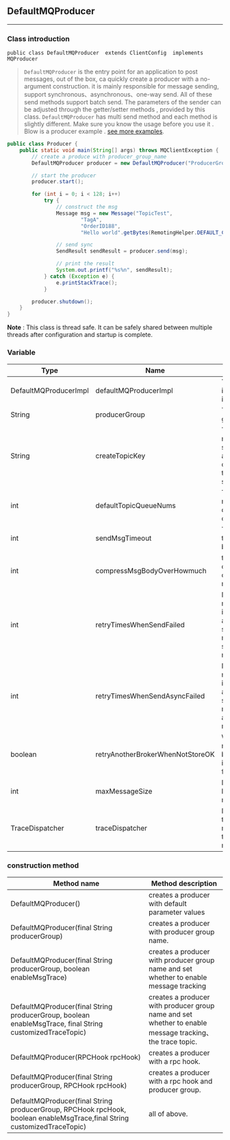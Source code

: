## DefaultMQProducer
---
### Class introduction

`public class DefaultMQProducer 
extends ClientConfig 
implements MQProducer`

>`DefaultMQProducer` is the entry point for an application to post messages, out of the box, ca  quickly create a producer with a no-argument construction. it is mainly responsible for message sending, support synchronous、asynchronous、one-way send. All of these send methods support batch send.  The parameters of the sender can be adjusted through the getter/setter methods , provided by this class. `DefaultMQProducer` has multi send method and each method is slightly different. Make  sure you know the usage before you use it . Blow is a producer example . [see more examples](https://github.com/sail/sailmq/blob/master/example/src/main/java/org/sail/sailmq/example/).

``` java 
public class Producer {
    public static void main(String[] args) throws MQClientException {
        // create a produce with producer_group_name
        DefaultMQProducer producer = new DefaultMQProducer("ProducerGroupName");

        // start the producer
        producer.start();

        for (int i = 0; i < 128; i++)
            try {
            	// construct the msg
                Message msg = new Message("TopicTest",
                        "TagA",
                        "OrderID188",
                        "Hello world".getBytes(RemotingHelper.DEFAULT_CHARSET));

                // send sync
                SendResult sendResult = producer.send(msg);

                // print the result
                System.out.printf("%s%n", sendResult);
            } catch (Exception e) {
                e.printStackTrace();
            }

        producer.shutdown();
    }
}
```

**Note** : This class is thread safe. It can be safely shared between multiple threads after configuration and startup is complete.

###  Variable 

|Type|Name| description                                                  |
|------|-------|-------|
|DefaultMQProducerImpl|defaultMQProducerImpl|The producer's internal default implementation|
|String|producerGroup|The producer's group|
|String|createTopicKey| Topics that do not exist on the server are automatically created when the message is sent |
|int|defaultTopicQueueNums|The default number of queues to create a topic|
|int|sendMsgTimeout|The timeout for the message to be sent|
|int|compressMsgBodyOverHowmuch|the threshold of the compress of  message body|
|int|retryTimesWhenSendFailed|Maximum number of internal attempts to send a message in synchronous mode|
|int|retryTimesWhenSendAsyncFailed|Maximum number of internal attempts to send a message in asynchronous mode|
|boolean|retryAnotherBrokerWhenNotStoreOK|Whether to retry another broker if an internal send fails|
|int|maxMessageSize| Maximum length of message body                                   |
|TraceDispatcher|traceDispatcher| Message trackers. Use rcpHook to track messages              |

### construction method 

|Method name|Method description|
|-------|------------|
|DefaultMQProducer()| creates a producer with default parameter values             |
|DefaultMQProducer(final String producerGroup)| creates a producer with producer group name.                 |
|DefaultMQProducer(final String producerGroup, boolean enableMsgTrace)|creates a producer with producer group name and set whether to enable message tracking|
|DefaultMQProducer(final String producerGroup, boolean enableMsgTrace, final String customizedTraceTopic)|creates a producer with producer group name and set whether to enable message tracking、the trace topic.|
|DefaultMQProducer(RPCHook rpcHook)|creates a producer with  a rpc hook.|
|DefaultMQProducer(final String producerGroup, RPCHook rpcHook)|creates a producer with  a rpc hook and producer group.|
|DefaultMQProducer(final String producerGroup, RPCHook rpcHook, boolean enableMsgTrace,final String customizedTraceTopic)|all of above.|

